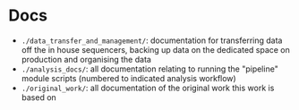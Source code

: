 # Docs

- `./data_transfer_and_management/`: documentation for transferring data off the in house sequencers, backing up data on the dedicated space on production and organising the data
- `./analysis_docs/`: all documentation relating to running the "pipeline" module scripts (numbered to indicated analysis workflow)
- `./original_work/`: all documentation of the original work this work is based on
